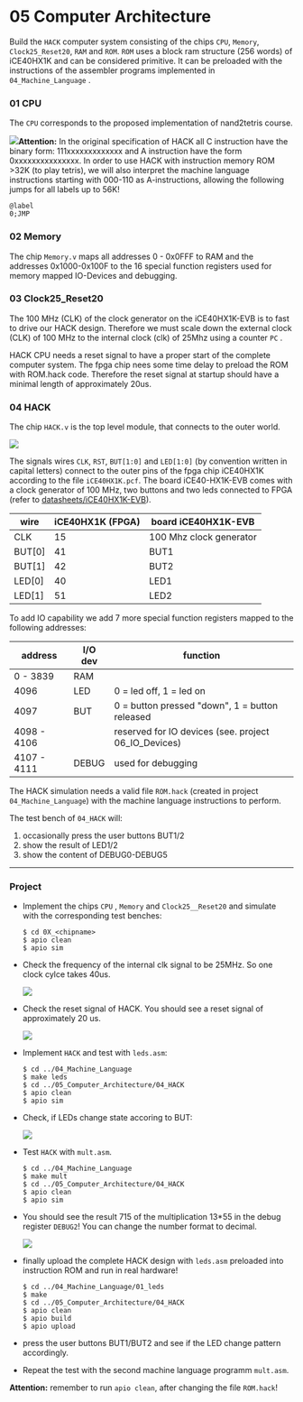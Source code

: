 # 05 Computer Architecture

Build the `HACK` computer system consisting of the chips `CPU`, `Memory`, `Clock25_Reset20`, `RAM` and `ROM`. `ROM` uses a block ram structure (256 words) of iCE40HX1K and can be considered primitive. It can be preloaded with the instructions of the assembler programs implemented in `04_Machine_Language` .

### 01 CPU

The `CPU`  corresponds to the proposed implementation of nand2tetris course.

![](01_CPU/CPU.png)**Attention:** In the original specification of HACK all C instruction have the binary form: 111xxxxxxxxxxxxx and A instruction have the form 0xxxxxxxxxxxxxxx. In order to use HACK with instruction memory ROM >32K (to play tetris), we will also interpret the machine language instructions starting with 000-110 as A-instructions, allowing the following jumps for all labels up to 56K!

```
@label
0;JMP
```

### 02 Memory

The chip `Memory.v`  maps all addresses 0 - 0x0FFF to RAM and the addresses 0x1000-0x100F to the 16 special function registers used for memory mapped IO-Devices and debugging.

### 03 Clock25_Reset20

The 100 MHz (CLK) of the clock generator on the iCE40HX1K-EVB is to fast to drive our HACK design. Therefore we must scale down the external clock (CLK) of 100 MHz to the internal clock (clk) of 25Mhz using a counter `PC` .

HACK CPU needs a reset signal to have a proper start of the complete computer system. The fpga chip nees some time delay to preload the ROM with ROM.hack code. Therefore the reset signal at startup should have a minimal length of approximately 20us.

### 04 HACK

The chip `HACK.v` is the top level module, that connects to the outer world.

![](04_HACK/HACK.png)

The signals wires `CLK`, `RST`, `BUT[1:0]` and `LED[1:0]`  (by convention written in capital letters) connect to the outer pins of the fpga chip iCE40HX1K according to the file `iCE40HX1K.pcf`. The board iCE40-HX1K-EVB comes with a clock generator of 100 MHz, two buttons and two leds connected to FPGA (refer to [datasheets/iCE40HX1K-EVB](../datasheets/iCE40HX1K-EVB_Rev_B.pdf)).

| wire   | iCE40HX1K (FPGA) | board iCE40HX1K-EVB     |
| ------ | ---------------- | ----------------------- |
| CLK    | 15               | 100 Mhz clock generator |
| BUT[0] | 41               | BUT1                    |
| BUT[1] | 42               | BUT2                    |
| LED[0] | 40               | LED1                    |
| LED[1] | 51               | LED2                    |

To add IO capability we add 7 more special function registers mapped to the following addresses:

| address     | I/O dev | function                                             |
| ----------- | ------- | ---------------------------------------------------- |
| 0 - 3839    | RAM     |                                                      |
| 4096        | LED     | 0 = led off, 1 = led on                              |
| 4097        | BUT     | 0 = button pressed "down", 1 = button released       |
| 4098 - 4106 |         | reserved for IO devices (see. project 06_IO_Devices) |
| 4107 - 4111 | DEBUG   | used for debugging                                   |

The HACK simulation needs a valid file `ROM.hack` (created in project `04_Machine_Language`) with the machine language instructions to perform.

The test bench of `04_HACK` will:

1. occasionally press the user buttons BUT1/2
2. show the result of LED1/2
3. show the content of DEBUG0-DEBUG5

***

### Project

- Implement the chips  `CPU` , `Memory` and `Clock25__Reset20` and simulate with the corresponding test benches:
  
  ```
  $ cd 0X_<chipname>
  $ apio clean
  $ apio sim
  ```

- Check the frequency of the internal clk signal to be 25MHz. So one clock cylce takes 40us.
  
  ![](03_Clock25_Reset20/clock.png)

- Check the reset signal of HACK. You should see a reset signal of approximately 20 us.
  
  ![](03_Clock25_Reset20/reset.png)
* Implement `HACK` and test with `leds.asm`:
  
  ```
  $ cd ../04_Machine_Language
  $ make leds
  $ cd ../05_Computer_Architecture/04_HACK
  $ apio clean
  $ apio sim
  ```

* Check, if LEDs change state accoring to BUT:
  
  ![](04_HACK/leds.png)

* Test `HACK` with `mult.asm`.
  
  ```
  $ cd ../04_Machine_Language
  $ make mult
  $ cd ../05_Computer_Architecture/04_HACK
  $ apio clean
  $ apio sim
  ```

* You should see the result 715 of the multiplication 13*55 in the debug register `DEBUG2`! You can change the number format to decimal.

  ![](04_HACK/mult.png)

* finally upload the complete HACK design with `leds.asm` preloaded into instruction ROM and run in real hardware!
  
  ```
  $ cd ../04_Machine_Language/01_leds
  $ make
  $ cd ../05_Computer_Architecture/04_HACK
  $ apio clean
  $ apio build
  $ apio upload
  ```

* press the user buttons BUT1/BUT2 and see if the LED change pattern accordingly.

* Repeat the test with the second machine language programm `mult.asm`.

**Attention:** remember to run `apio clean`, after changing the file `ROM.hack`! 